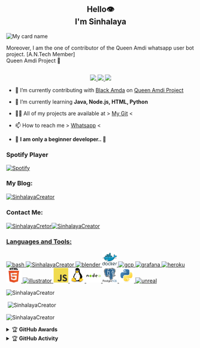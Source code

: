 <h2 align="center">Hello👁<br>I'm Sinhalaya</h1>

![My card name](https://cardivo.vercel.app/api?name=Sinhɑlɑyɑ%20Creɑtor&description=Hi%2C%20Welcome%20to%20my%20profile❤️%20I%27m%20a%20simple%20developer%2E%2E%2E💢%5B%20Co%20Admin%20%E2%80%93%20Team%20Queen%20Amdi%20%7C%20A%2EN%2E%20Tech%20Crew%20Member%5D%&image=https%3A//i%2Eibb%2Eco/X23tGzn/20210908%2D202859%2Epng&backgroundColor=%23ecf0f1&instagram=sinhalaya%5Fofficial%5F&facebook=sinhalayaofficial&github=SinhalayaCreator&pattern=leaf&colorPattern=%23eaeaea)

<h7 align="left">Moreover, I am the one of contributor of the Queen Amdi whatsapp user bot project. [A.N.Tech Member] <br>Queen Amdi Project 👸</h7>

##
<p align="center">
  <a href="https://github.com/SinhalayaCreator">
    <img src="https://komarev.com/ghpvc/?username=SinhalayaCreator&label=Profile%20views&color=ff69b4&label=Profile+Views&style=plastic">

  </a>
  <a href="https://github.com/SinhalayaCreator?tab=stars">
    <img src="https://img.shields.io/github/stars/SinhalayaCreator?color=ff69b4&label=Stars&style=plastic">

  </a>
  <a href="https://github.com/SinhalayaCreator?tab=followers">
    <img src="https://img.shields.io/github/followers/SinhalayaCreator?color=ff69b4&label=Followers&style=plastic">

  </a>
</p>


- 🔭 I’m currently contributing with [Black Amda](https://github.com/BlackAmda) on [Queen Amdi Project](https://github.com/BlackAmda/QueenAmdi)

- 🌱 I’m currently learning **Java, Node.js, HTML, Python**

- 👨‍💻 All of my projects are available at > [My Git](https://github.com/SinhalayaCreator/) <

- 📫 How to reach me > [Whatsapp](https://wa.me/+94719077818) <

- 💫 **I am only a beginner developer.. 🌆**

<h3 align="left">Spotify Player</h3>

[![Spotify](https://sinhalayacreator.vercel.app/api/spotify)](https://open.spotify.com/user/mcc9j2tlkeqr0n249vjsmv95h)

<h3 align="left">My Blog:</h3>
<a href="https://sinhalayaofficial.blogspot.com" target="blank"><img align="center" src="https://i.ibb.co/JHv2nCz/icons8-blogger-240.png" alt="SinhalayaCreator" height="40" width="40" /></a>
<h3 align="left">Contact Me:</h3>
<p align="left">
<a href="https://www.instagram.com/sinhalaya_official_/" target="blank"><img align="center" src="https://cdn.jsdelivr.net/npm/simple-icons@3.0.1/icons/instagram.svg" alt="SinhalayaCretor" height="30" width="40" /></a><a href="https://wa.me/+94719077818" target="blank"><img align="center" src="https://cdn.jsdelivr.net/npm/simple-icons@3.0.1/icons/whatsapp.svg" alt="SinhalayaCreator" height="30" width="40" </a>


</p>

<h3 align="left">Languages and Tools:</h3>
<p align="left"> <a href="https://www.gnu.org/software/bash/" target="_blank"> <img src="https://www.vectorlogo.zone/logos/gnu_bash/gnu_bash-icon.svg" alt="bash" width="40" height="40"/> </a> <a href="https://sinhalayaofficial.blogspot.com" target="_blank"><img src="https://i.ibb.co/JHv2nCz/icons8-blogger-240.png" alt="SinhalayaCreator" height="40" width="40" /></a><a href="https://www.blender.org/" target="_blank"> <img src="https://download.blender.org/branding/community/blender_community_badge_white.svg" alt="blender" width="40" height="40"/> </a> <a href="https://www.docker.com/" target="_blank"> <img src="https://raw.githubusercontent.com/devicons/devicon/master/icons/docker/docker-original-wordmark.svg" alt="docker" width="40" height="40"/> </a> <a href="https://cloud.google.com" target="_blank"> <img src="https://www.vectorlogo.zone/logos/google_cloud/google_cloud-icon.svg" alt="gcp" width="40" height="40"/> </a> <a href="https://grafana.com" target="_blank"> <img src="https://www.vectorlogo.zone/logos/grafana/grafana-icon.svg" alt="grafana" width="40" height="40"/> </a> <a href="https://heroku.com" target="_blank"> <img src="https://www.vectorlogo.zone/logos/heroku/heroku-icon.svg" alt="heroku" width="40" height="40"/> </a> <a href="https://www.w3.org/html/" target="_blank"> <img src="https://raw.githubusercontent.com/devicons/devicon/master/icons/html5/html5-original-wordmark.svg" alt="html5" width="40" height="40"/> </a> <a href="https://www.adobe.com/in/products/illustrator.html" target="_blank"> <img src="https://www.vectorlogo.zone/logos/adobe_illustrator/adobe_illustrator-icon.svg" alt="illustrator" width="40" height="40"/> </a> <a href="https://developer.mozilla.org/en-US/docs/Web/JavaScript" target="_blank"> <img src="https://raw.githubusercontent.com/devicons/devicon/master/icons/javascript/javascript-original.svg" alt="javascript" width="40" height="40"/> </a> <a href="https://www.linux.org/" target="_blank"> <img src="https://raw.githubusercontent.com/devicons/devicon/master/icons/linux/linux-original.svg" alt="linux" width="40" height="40"/> </a> <a href="https://nodejs.org" target="_blank"> <img src="https://raw.githubusercontent.com/devicons/devicon/master/icons/nodejs/nodejs-original-wordmark.svg" alt="nodejs" width="40" height="40"/> </a> <a href="https://www.postgresql.org" target="_blank"> <img src="https://raw.githubusercontent.com/devicons/devicon/master/icons/postgresql/postgresql-original-wordmark.svg" alt="postgresql" width="40" height="40"/> </a> <a href="https://www.python.org" target="_blank"> <img src="https://raw.githubusercontent.com/devicons/devicon/master/icons/python/python-original.svg" alt="python" width="40" height="40"/> </a> <a href="https://unrealengine.com/" target="_blank"> <img src="https://raw.githubusercontent.com/kenangundogan/fontisto/036b7eca71aab1bef8e6a0518f7329f13ed62f6b/icons/svg/brand/unreal-engine.svg" alt="unreal" width="40" height="40"/> </a> </p>

<p><img align="center" src="https://github-readme-stats.vercel.app/api/top-langs?username=SinhalayaCreator&show_icons=true&layout=compact&theme=highcontrast" alt="SinhalayaCreator" /></p>

<p>&nbsp;<img align="center" src="https://github-readme-stats.vercel.app/api?username=SinhalayaCreator&show_icons=true&theme=highcontrast" alt="SinhalayaCreator" /></p>

<p><img align="center" src="https://github-readme-streak-stats.herokuapp.com/?user=SinhalayaCreator&theme=highcontrast" alt="SinhalayaCreator" /></p>
</details>

<details>
    <summary>&#127942 <b>GitHub Awards</b></summary><br/>

![Github Trophy](https://github-profile-trophy.vercel.app/?username=SinhalayaCreator)

</details>

<details>
    <summary>&#127942 <b>GitHub Activity</b></summary><br/>

![Metrics](https://metrics.lecoq.io/SinhalayaCreator?template=classic&followup=1&isocalendar=1&languages=1&isocalendar.duration=half-year&config.timezone=IndiaStandardTime%2FIstanbul)

[![News](https://github-readme-stats.vercel.app/api/pin/?username=SinhalayaCreator&theme=highcontrast&repo=QueenAmdi)](https://github.com/BlackAmda/QueenAmdi)

</details>


